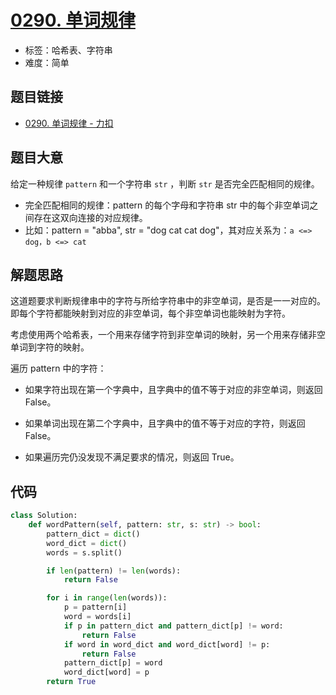 # [0290. 单词规律](https://leetcode.cn/problems/word-pattern/)

- 标签：哈希表、字符串
- 难度：简单

## 题目链接

- [0290. 单词规律 - 力扣](https://leetcode.cn/problems/word-pattern/)

## 题目大意

给定一种规律 `pattern` 和一个字符串 `str` ，判断 `str` 是否完全匹配相同的规律。

- 完全匹配相同的规律：pattern 的每个字母和字符串 str 中的每个非空单词之间存在这双向连接的对应规律。
- 比如：pattern = "abba", str = "dog cat cat dog"，其对应关系为：`a <=> dog，b <=> cat`

## 解题思路

这道题要求判断规律串中的字符与所给字符串中的非空单词，是否是一一对应的。即每个字符都能映射到对应的非空单词，每个非空单词也能映射为字符。

考虑使用两个哈希表，一个用来存储字符到非空单词的映射，另一个用来存储非空单词到字符的映射。

遍历 pattern 中的字符：

- 如果字符出现在第一个字典中，且字典中的值不等于对应的非空单词，则返回 False。
- 如果单词出现在第二个字典中，且字典中的值不等于对应的字符，则返回 False。

- 如果遍历完仍没发现不满足要求的情况，则返回 True。

## 代码

```python
class Solution:
    def wordPattern(self, pattern: str, s: str) -> bool:
        pattern_dict = dict()
        word_dict = dict()
        words = s.split()

        if len(pattern) != len(words):
            return False

        for i in range(len(words)):
            p = pattern[i]
            word = words[i]
            if p in pattern_dict and pattern_dict[p] != word:
                return False
            if word in word_dict and word_dict[word] != p:
                return False
            pattern_dict[p] = word
            word_dict[word] = p
        return True
```

